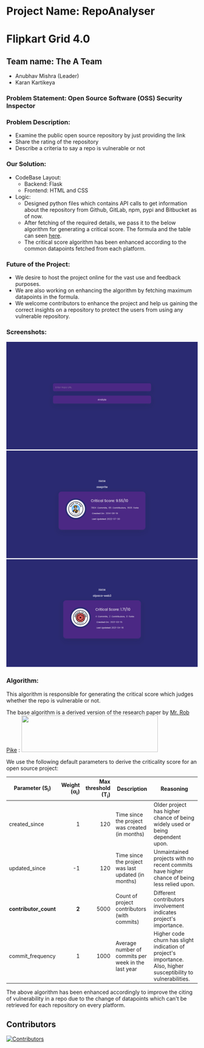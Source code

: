 # Project Name: RepoAnalyser
# Flipkart Grid 4.0

## Team name: The A Team
* Anubhav Mishra (Leader)
* Karan Kartikeya
 

### Problem Statement: Open Source Software (OSS) Security Inspector 

### Problem Description:
 * Examine the public open source repository by just providing the link
 * Share the rating of the repository
 * Describe a criteria to say a repo is vulnerable or not

### Our Solution:
 * CodeBase Layout: 
    * Backend: Flask
    *  Frontend: HTML and  CSS
 * Logic:
    * Designed python files which contains API calls to get information about the repository from Github, GitLab, npm, pypi and Bitbucket as of now.
    * After fetching of the required details, we pass it to the below algorithm for generating a critical score. The formula and the table can seen [here](#algorithm).
    * The critical score algorithm has been enhanced according to the common datapoints fetched from each platform.
  

### Future of the Project:
  * We desire to host the project online for the vast use and feedback purposes.
  * We are also working on enhancing the  algorithm by fetching maximum datapoints in the formula.
  * We welcome contributors to enhance the project and help us gaining the correct insights on a repository to protect the users from using any vulnerable repository.

### Screenshots:
<img src="static\images\homepage.jpeg">
<img src="static\images\safe_result.jpeg">
<img src="static\images\unsafe_result.jpeg">


### Algorithm: 
This algorithm is responsible for generating the critical score which judges whether the repo is vulnerable or not.

The base algorithm is a derived version of the research paper by [Mr. Rob Pike]() :
<img src="https://raw.githubusercontent.com/ossf/criticality_score/main/images/formula.png" width="359" height="96"> 

We use the following default parameters to derive the criticality score for an
open source project:

| Parameter (S<sub>i</sub>)  | Weight (&alpha;<sub>i</sub>) | Max threshold (T<sub>i</sub>) | Description | Reasoning |
|---|---:|---:|---|---|
| created_since | 1 | 120 | Time since the project was created (in months) | Older project has higher chance of being widely used or being dependent upon. |
| updated_since  | -1 | 120 | Time since the project was last updated (in months) | Unmaintained projects with no recent commits have higher chance of being less relied upon. |
| **contributor_count** | **2** | 5000 | Count of project contributors (with commits) | Different contributors involvement indicates project's importance. |
| commit_frequency | 1 | 1000 | Average number of commits per week in the last year | Higher code churn has slight indication of project's importance. Also, higher susceptibility to vulnerabilities.


The above algorithm has been enhanced accordingly to improve the citing of vulnerability in a repo due to the change of datapoints which can't be retrieved for each repository on every platform.


## Contributors

[![Contributors](https://contrib.rocks/image?repo=Vatendra/repoAnalyzer)](https://github.com/Vatendra/repoAnalyzer/graphs/contributors)
